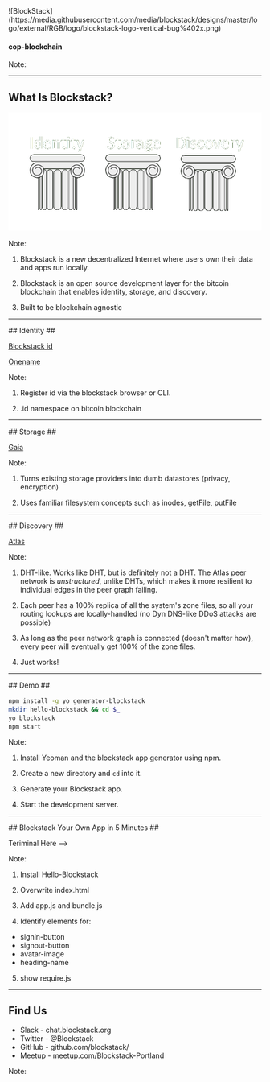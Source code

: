 <section data-background="white">
![BlockStack](https://media.githubusercontent.com/media/blockstack/designs/master/logo/external/RGB/logo/blockstack-logo-vertical-bug%402x.png)


#### cop-blockchain

Note:
</section>

---

<section data-background="#270f34">

## What Is Blockstack? ##

<img src="pillars.png"/>

Note:
1) Blockstack is a new decentralized Internet where users own their data and apps run locally.

2) Blockstack is an open source development layer for the bitcoin blockchain that enables identity, storage, and discovery.

3) Built to be blockchain agnostic

</section>

---

<section data-background="#270f34">
## Identity ##

[Blockstack id](https://blockstack.org/posts/blockchain-identity)

[Onename](https://onename.com)

Note:
1) Register id via the blockstack browser or CLI.

2) .id namespace on bitcoin blockchain

</section>

---

<section data-background="#270f34">
## Storage ##

[Gaia](https://github.com/blockstack/blockstack-core/blob/rc-0.14.2/docs/gaia.md)

Note:
1) Turns existing storage providers into dumb datastores (privacy, encryption)

2) Uses familiar filesystem concepts such as inodes, getFile, putFile

</section>

---

<section data-background="#270f34">
## Discovery ##

[Atlas](https://blockstack.org/whitepaper.pdf)

Note:
1) DHT-like. Works like DHT, but is definitely not a DHT.  The Atlas peer network is _unstructured_, unlike DHTs, which makes it more resilient to individual edges in the peer graph failing.

2) Each peer has a 100% replica of all the system's zone files, so all your routing lookups are locally-handled (no Dyn DNS-like DDoS attacks are possible)

3) As long as the peer network graph is connected (doesn't matter how), every peer will eventually get 100% of the zone files.  

4) Just works!

</section>

---

<section data-background="#270f34">
## Demo ##

```bash
npm install -g yo generator-blockstack
mkdir hello-blockstack && cd $_
yo blockstack
npm start
```

Note:

1) Install Yeoman and the blockstack app generator using npm.

2) Create a new directory and `cd` into it.

3) Generate your Blockstack app.

4) Start the development server.

</section>

---

<section data-background="#270f34">
## Blockstack Your Own App in 5 Minutes ##

Teriminal Here -->

Note:

1) Install Hello-Blockstack

2) Overwrite index.html

3) Add app.js and bundle.js

4) Identify elements for:
  * signin-button
  * signout-button
  * avatar-image
  * heading-name

5) show require.js

</section>

---

<section data-background="#270f34">

## Find Us ##

* Slack - chat.blockstack.org
* Twitter - <i class="fa fa-twitter" aria-hidden="true"></i>@Blockstack
* GitHub - github.com/blockstack/
* Meetup - meetup.com/Blockstack-Portland

Note:
</section>
